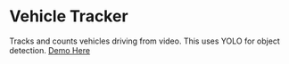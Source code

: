 # Vehicle Tracker
Tracks and counts vehicles driving from video. This uses YOLO for object detection.
[Demo Here](https://youtu.be/pKSMoAMySSA "Vehicle Tracker")




